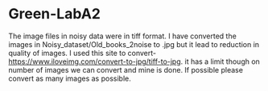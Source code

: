 # Green-LabA2
The image files in noisy data were in tiff format. I have converted the images in Noisy_dataset/Old_books_2noise to .jpg but it lead to reduction in quality of images. I used this site to convert-https://www.iloveimg.com/convert-to-jpg/tiff-to-jpg. it has a limit though on number of images we can convert and mine is done. If possible please convert as many images as possible.
